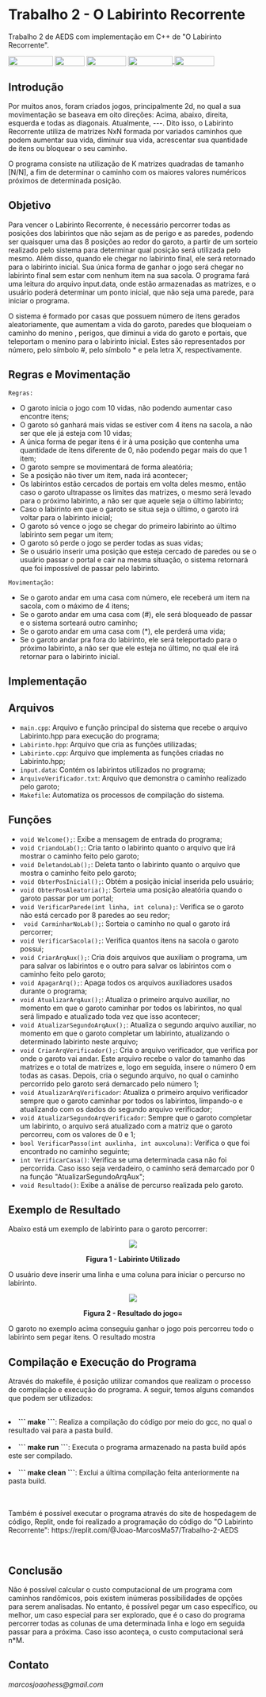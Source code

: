 # Trabalho 2 - O Labirinto Recorrente
Trabalho 2 de AEDS com implementação em C++ de "O Labirinto Recorrente".

<div style="display: inline-block;">
<img align="center" height="20px" width="90px" src="https://img.shields.io/badge/Maintained%3F-yes-green.svg"/> 
<img align="center" height="20px" width="60px" src="https://img.shields.io/badge/C%2B%2B-00599C?style=for-the-badge&logo=c%2B%2B&logoColor=white"/> 
<img align="center" height="20px" width="80px" src="https://img.shields.io/badge/Made%20for-VSCode-1f425f.svg"/> 
<a href="https://github.com/mpiress/midpy/issues">
<img align="center" height="20px" width="90px" src="https://img.shields.io/badge/contributions-welcome-brightgreen.svg?style=flat"/>
<img align="center" height="20px" width="80px" src="https://badgen.net/badge/license/MIT/green"/>
</a> 
</div>

<p> </p>
<p> </p>

<h2>Introdução </h2>

<p> Por muitos anos, foram criados jogos, principalmente 2d, no qual a sua movimentação se baseava em oito direções: Acima, abaixo, direita, esquerda e todas as diagonais. Atualmente, ---. Dito isso, o Labirinto Recorrente utiliza de matrizes NxN formada por variados caminhos que podem aumentar sua vida, diminuir sua vida, acrescentar sua quantidade de itens ou bloquear o seu caminho. </p>

<p> O programa consiste na utilização de K matrizes quadradas de tamanho [N/N], a fim de determinar o caminho com os maiores valores numéricos próximos de determinada posição. </p>

<h2>Objetivo </h2>

<p> Para vencer o Labirinto Recorrente, é necessário percorrer todas as posições dos labirintos que não sejam as de perigo e as paredes, podendo ser quaisquer uma das 8 posições ao redor do garoto, a partir de um sorteio realizado pelo sistema para determinar qual posição será utilizada pelo mesmo. Além disso, quando ele chegar no labirinto final, ele será retornado para o labirinto inicial. Sua única forma de ganhar o jogo será chegar no labirinto final sem estar com nenhum item na sua sacola. O programa fará uma leitura do arquivo input.data, onde estão armazenadas as matrizes, e o usuário poderá determinar um ponto inicial, que não seja uma parede, para iniciar o programa.</p>

<p> O sistema é formado por casas que possuem número de itens gerados aleatoriamente, que aumentam a vida do garoto, paredes que bloqueiam o caminho do menino , perigos, que diminui a vida do garoto e portais, que teleportam o menino para o labirinto inicial. Estes são representados por número, pelo símbolo #, pelo símbolo * e pela letra X, respectivamente.</p>

<h2>Regras e Movimentação </h2>

``` Regras: ```

 - O garoto inicia o jogo com 10 vidas, não podendo aumentar caso encontre itens;
 - O garoto só ganhará mais vidas se estiver com 4 itens na sacola, a não ser que ele já esteja com 10 vidas;
 - A única forma de pegar itens é ir à uma posição que contenha uma quantidade de itens diferente de 0, não podendo pegar mais do que 1 item;
 - O garoto sempre se movimentará de forma aleatória;
 - Se a posição não tiver um item, nada irá acontecer;
 - Os labirintos estão cercados de portais em volta deles mesmo, então caso o garoto ultrapasse os limites das matrizes, o mesmo será levado para o próximo labirinto, a não ser que aquele seja o último labirinto;
 - Caso o labirinto em que o garoto se situa seja o último, o garoto irá voltar para o labirinto inicial;
 - O garoto só vence o jogo se chegar do primeiro labirinto ao último labirinto sem pegar um item;
 - O garoto só perde o jogo se perder todas as suas vidas;
 - Se o usuário inserir uma posição que esteja cercado de paredes ou se o usuário passar o portal e cair na mesma situação, o sistema retornará que foi impossível de passar pelo labirinto.

``` Movimentação: ```

 - Se o garoto andar em uma casa com número, ele receberá um item na sacola, com o máximo de 4 itens;
 - Se o garoto andar em uma casa com (#), ele será bloqueado de passar e o sistema sorteará outro caminho;
 - Se o garoto andar em uma casa com (*), ele perderá uma vida;
 - Se o garoto andar pra fora do labirinto, ele será teleportado para o próximo labirinto, a não ser que ele esteja no último, no qual ele irá retornar para o labirinto inicial.

<h2>Implementação </h2> 

<h2>Arquivos </h2>

* ``` main.cpp ```: Arquivo e função principal do sistema que recebe o arquivo Labirinto.hpp para execução do programa;
* ``` Labirinto.hpp ```: Arquivo que cria as funções utilizadas;
* ``` Labirinto.cpp ```: Arquivo que implementa as funções criadas no Labirinto.hpp;
* ``` input.data ```: Contém os labirintos utilizados no programa;
* ``` ArquivoVerificador.txt ```: Arquivo que demonstra o caminho realizado pelo garoto;
* ``` Makefile ```: Automatiza os processos de compilação do sistema.

<h2>Funções </h2>

* ``` void Welcome(); ```: Exibe a mensagem de entrada do programa; 
* ``` void CriandoLab(); ```: Cria tanto o labirinto quanto o arquivo que irá mostrar o caminho feito pelo garoto;
* ``` void DeletandoLab(); ```: Deleta tanto o labirinto quanto o arquivo que mostra o caminho feito pelo garoto;
* ``` void ObterPosInicial(); ```: Obtém a posição inicial inserida pelo usuário;
* ``` void ObterPosAleatoria(); ```: Sorteia uma posição aleatória quando o garoto passar por um portal;
* ``` void VerificarParede(int linha, int coluna); ```: Verifica se o garoto não está cercado por 8 paredes ao seu redor;
* ``` void CarminharNoLab();```: Sorteia o caminho no qual o garoto irá percorrer;
* ``` void VerificarSacola(); ```: Verifica quantos itens na sacola o garoto possui;
* ``` void CriarArqAux(); ```: Cria dois arquivos que auxiliam o programa, um para salvar os labirintos e o outro para salvar os labirintos com o caminho feito pelo garoto;
* ``` void ApagarArq(); ```: Apaga todos os arquivos auxiliadores usados durante o programa;
* ``` void AtualizarArqAux(); ```: Atualiza o primeiro arquivo auxiliar, no momento em que o garoto caminhar por todos os labirintos, no qual será limpado e atualizado toda vez que isso acontecer;
* ``` void AtualizarSegundoArqAux(); ```: Atualiza o segundo arquivo auxiliar, no momento em que o garoto completar um labirinto, atualizando o determinado labirinto neste arquivo;
* ``` void CriarArqVerificador(); ```: Cria o arquivo verificador, que verifica por onde o garoto vai andar. Este arquivo recebe o valor do tamanho das matrizes e o total de matrizes e, logo em seguida, insere o número 0 em todas as casas. Depois, cria o segundo arquivo, no qual o caminho percorrido pelo garoto será demarcado pelo número 1;
* ``` void AtualizarArqVerificador ```: Atualiza o primeiro arquivo verificador sempre que o garoto caminhar por todos os labirintos, limpando-o e atualizando com os dados do segundo arquivo verificador;
* ``` void AtualizarSegundoArqVerificador ```: Sempre que o garoto completar um labirinto, o arquivo será atualizado com a matriz que o garoto percorreu, com os valores de 0 e 1;
* ``` bool VerificarPasso(int auxlinha, int auxcoluna) ```: Verifica o que foi encontrado no caminho seguinte;
* ``` int VerificarCasa() ```: Verifica se uma determinada casa não foi percorrida. Caso isso seja verdadeiro, o caminho será demarcado por 0 na função "AtualizarSegundoArqAux";
* ``` void Resultado() ```: Exibe a análise de percurso realizada pelo garoto.

<h2>Exemplo de Resultado</h2>

<p> Abaixo está um exemplo de labirinto para o garoto percorrer: </p>

<p align="center">
  <img src="https://user-images.githubusercontent.com/75141271/233790448-883a3367-8167-4bd6-9db5-cc84bec94fbf.jpg">
<p align="center"><b>Figura 1 - Labirinto Utilizado</b></p>

<p> O usuário deve inserir uma linha e uma coluna para iniciar o percurso no labirinto. </p>

<p align="center">
  <img src="https://user-images.githubusercontent.com/75141271/233791190-566f0a54-6207-4a8c-b539-444dae55666d.jpg">
<p align="center"><b>Figura 2 - Resultado do jogo=</b></p>

<p> O garoto no exemplo acima conseguiu ganhar o jogo pois percorreu todo o labirinto sem pegar itens. O resultado mostra </p>

<h2>Compilação e Execução do Programa</h2>

<p>Através do makefile, é posição utilizar comandos que realizam o processo de compilação e execução do programa. A seguir, temos alguns comandos que podem ser utilizados:</p><br>

<li><b>``` make ```</b>: Realiza a compilação do código por meio do gcc, no qual o resultado vai para a pasta build.</li><br>
<li><b>``` make run ```</b>: Executa o programa armazenado na pasta build após este ser compilado.</li><br>
<li><b>``` make clean ```</b>: Exclui a última compilação feita anteriormente na pasta build.</li><br><br>

<p>Também é possível executar o programa através do site de hospedagem de código, Replit, onde foi realizado a programação do código do "O Labirinto Recorrente": <link>https://replit.com/@Joao-MarcosMa57/Trabalho-2-AEDS</link></p>

<br>

<h2>Conclusão</h2>

<p>Não é possível calcular o custo computacional de um programa com caminhos randômicos, pois existem inúmeras possibilidades de opções para serem analisadas. No entanto, é possível pegar um caso específico, ou melhor, um caso especial para ser explorado, que é o caso do programa percorrer todas as colunas de uma determinada linha e logo em seguida passar para a próxima. Caso isso aconteça, o custo computacional será n*M. </p>


<h2>Contato</h2>

<p><i>marcosjoaohess@gmail.com</i></p>
